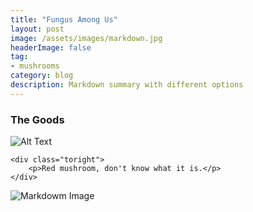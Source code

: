 ```yaml
---
title: "Fungus Among Us"
layout: post
image: /assets/images/markdown.jpg
headerImage: false
tag:
- mushrooms
category: blog
description: Markdown summary with different options
---
```


### The Goods

<div class="side-by-side">
    <div class="toleft">
        <img class="image" src=[1] alt="Alt Text">
    </div>

    <div class="toright">
        <p>Red mushroom, don't know what it is.</p>
    </div>
</div>

![Markdowm Image][1]

[1]: https://chrisvega.github.io/assets/images/mush/bigboleteyellow.jpg
[2]: assets/images/mush/blowout.jpg
[3]: assets/images/mush/boletehand.jpg
[4]: assets/images/mush/boleteyellowdecay.jpg
[5]: assets/images/mush/bugbolete.jpg
[6]: assets/images/mush/chan.jpg
[7]: assets/images/mush/chan1.jpg
[8]: assets/images/mush/chan2.jpg
[9]: assets/images/mush/chan4.jpg
[10]: assets/images/mush/chan5.jpg
[11]: assets/images/mush/coral.jpg
[12]: assets/images/mush/cutewood.jpg
[13]: assets/images/mush/drycap1.jpg
[14]: assets/images/mush/drycap2.jpg
[15]: assets/images/mush/fairy.jpg
[16]: assets/images/mush/feildboy.jpg
[17]: assets/images/mush/fuzz.jpg
[18]: assets/images/mush/golden.jpg
[19]: assets/images/mush/golden1.jpg
[20]: assets/images/mush/golden2.jpg
[21]: assets/images/mush/greenboy.jpg
[22]: assets/images/mush/Gyroporus1.jpg
[23]: assets/images/mush/Gyroporus2.jpg
[24]: assets/images/mush/hats.jpg
[25]: assets/images/mush/honey.jpg
[26]: assets/images/mush/hunt.jpg
[27]: assets/images/mush/inkcaps.jpg
[28]: assets/images/mush/inkcaps2.jpg
[29]: assets/images/mush/jack.jpg
[30]: assets/images/mush/jackorchan.jpg
[31]: assets/images/mush/logshroom.jpg
[32]: assets/images/mush/lotsawood.jpg
[33]: assets/images/mush/lotsawoodclose.jpg
[34]: assets/images/mush/mbyinkcap.jpg
[35]: assets/images/mush/mbyinkcap2.jpg
[36]: assets/images/mush/megabolete.jpg
[37]: assets/images/mush/miscmus.jpg
[38]: assets/images/mush/mush.jpg
[39]: assets/images/mush/myst.jpg
[40]: assets/images/mush/orangewood.jpg
[41]: assets/images/mush/orangewood2.jpg
[42]: assets/images/mush/orangewood3.jpg
[43]: assets/images/mush/oystermby.jpg
[44]: assets/images/mush/oystermby2.jpg
[45]: assets/images/mush/oysterpretty.jpg
[46]: assets/images/mush/oysterpretty2.jpg
[47]: assets/images/mush/oysters.jpg
[48]: assets/images/mush/pink.jpg
[49]: assets/images/mush/poop.jpg
[50]: assets/images/mush/poop2.jpg
[51]: assets/images/mush/redboy.jpg
[52]: assets/images/mush/redboy2.jpg
[53]: assets/images/mush/renshimby.jpg
[54]: assets/images/mush/rough.jpg
[55]: assets/images/mush/scalywood.jpg
[56]: assets/images/mush/slimy.jpg
[57]: assets/images/mush/slimygrey.jpg
[58]: assets/images/mush/slimywood.jpg
[59]: assets/images/mush/soggybolete.jpg
[60]: assets/images/mush/spotbolete.jpg
[61]: assets/images/mush/thin.jpg
[62]: assets/images/mush/transparent.jpg
[63]: assets/images/mush/treeshroom.jpg
[64]: assets/images/mush/trumpets.jpg
[65]: assets/images/mush/trumpets2.jpg
[66]: assets/images/mush/turkeymby.jpg
[67]: assets/images/mush/uglywood.jpg
[68]: assets/images/mush/whitebolete.jpg
[69]: assets/images/mush/wood.jpg
[70]: assets/images/mush/wood2.jpg
[71]: assets/images/mush/woodboys.jpg
[72]: assets/images/mush/woodboys2.jpg
[73]: assets/images/mush/woodshroom2.jpg
[74]: assets/images/mush/woodshroom3.jpg
[75]: assets/images/mush/wow.jpg
[76]: assets/images/mush/yellowbolete.jpg